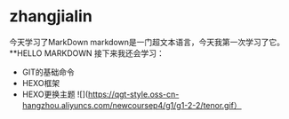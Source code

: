# zhangjialin
今天学习了MarkDown
markdown是一门超文本语言，今天我第一次学习了它。
**HELLO MARKDOWN
接下来我还会学习：
* GIT的基础命令
* HEXO框架
* HEXO更换主题
![](https://qgt-style.oss-cn-hangzhou.aliyuncs.com/newcoursep4/g1/g1-2-2/tenor.gif）
